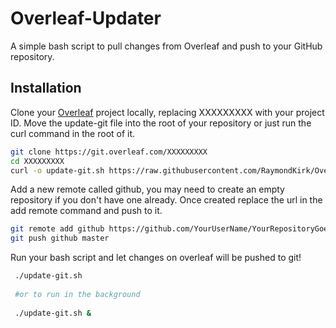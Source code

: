 # Overleaf-Updater
A simple bash script to pull changes from Overleaf and push to your GitHub repository.

## Installation
Clone your [Overleaf](https://www.overleaf.com) project locally, replacing XXXXXXXXX with your project ID. Move the update-git file into the root of your repository or just run the curl command in the root of it.

```bash
git clone https://git.overleaf.com/XXXXXXXXX
cd XXXXXXXXX
curl -o update-git.sh https://raw.githubusercontent.com/RaymondKirk/Overleaf-Updater/master/update-git.sh
```

Add a new remote called github, you may need to create an empty repository if you don't have one already. Once created replace the url in the add remote command and push to it.

```bash
git remote add github https://github.com/YourUserName/YourRepositoryGoesHere.git
git push github master
```

Run your bash script and let changes on overleaf will be pushed to git!

```bash
 ./update-git.sh
 
 #or to run in the background 
 
 ./update-git.sh &
```

